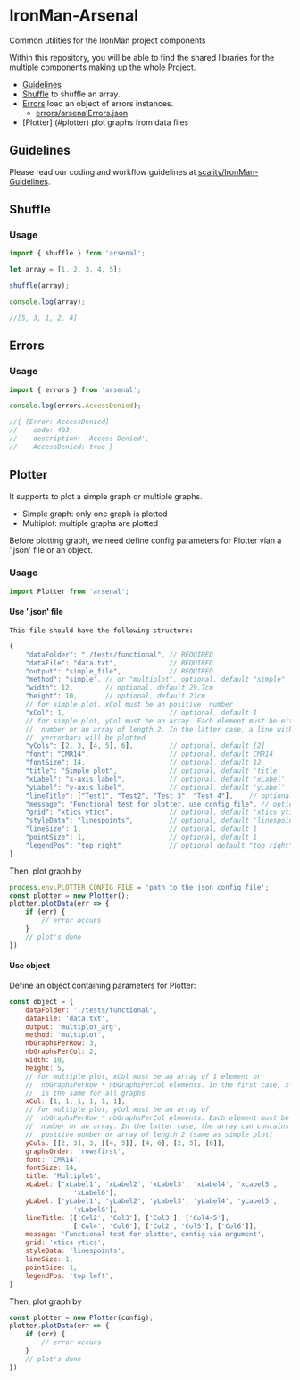 # IronMan-Arsenal

Common utilities for the IronMan project components

Within this repository, you will be able to find the shared libraries for the
multiple components making up the whole Project.

* [Guidelines](#guidelines)
* [Shuffle](#shuffle) to shuffle an array.
* [Errors](#errors) load an object of errors instances.
    - [errors/arsenalErrors.json](errors/arsenalErrors.json)
* [Plotter] (#plotter) plot graphs from data files

## Guidelines

Please read our coding and workflow guidelines at
[scality/IronMan-Guidelines](https://github.com/scality/IronMan-Guidelines).

## Shuffle

### Usage

``` js
import { shuffle } from 'arsenal';

let array = [1, 2, 3, 4, 5];

shuffle(array);

console.log(array);

//[5, 3, 1, 2, 4]
```

## Errors

### Usage

``` js
import { errors } from 'arsenal';

console.log(errors.AccessDenied);

//{ [Error: AccessDenied]
//    code: 403,
//    description: 'Access Denied',
//    AccessDenied: true }

```

## Plotter

It supports to plot a simple graph or multiple graphs.

- Simple graph: only one graph is plotted
- Multiplot: multiple graphs are plotted

Before plotting graph, we need define config parameters for Plotter vian
a '.json' file or an object.

### Usage

``` js
import Plotter from 'arsenal';
```

#### Use '.json' file
    This file should have the following structure:

```javascript
{
    "dataFolder": "./tests/functional", // REQUIRED
    "dataFile": "data.txt",             // REQUIRED
    "output": "simple_file",            // REQUIRED
    "method": "simple", // or "multiplot", optional, default "simple"
    "width": 12,        // optional, default 29.7cm
    "height": 10,       // optional, default 21cm
    // for simple plot, xCol must be an positive  number
    "xCol": 1,                          // optional, default 1
    // for simple plot, yCol must be an array. Each element must be either a
    //  number or an array of length 2. In the latter case, a line with
    //  yerrorbars will be plotted
    "yCols": [2, 3, [4, 5], 6],         // optional, default [2]
    "font": "CMR14",                    // optional, default CMR14
    "fontSize": 14,                     // optional, default 12
    "title": "Simple plot",             // optional, default 'title'
    "xLabel": "x-axis label",           // optional, default 'xLabel'
    "yLabel": "y-axis label",           // optional, default 'yLabel'
    "lineTitle": ["Test1", "Test2", "Test 3", "Test 4"],    // optional
    "message": "Functional test for plotter, use config file", // optional
    "grid": "xtics ytics",              // optional, default 'xtics ytics'
    "styleData": "linespoints",         // optional, default 'linespoints'
    "lineSize": 1,                      // optional, default 1
    "pointSize": 1,                     // optional, default 1
    "legendPos": "top right"            // optional default "top right"
}
```

Then, plot graph by

```javascript
process.env.PLOTTER_CONFIG_FILE = 'path_to_the_json_config_file';
const plotter = new Plotter();
plotter.plotData(err => {
    if (err) {
        // error occurs
    }
    // plot's done
})
```

#### Use object
Define an object containing parameters for Plotter:

```javascript
const object = {
    dataFolder: './tests/functional',
    dataFile: 'data.txt',
    output: 'multiplot_arg',
    method: 'multiplot',
    nbGraphsPerRow: 3,
    nbGraphsPerCol: 2,
    width: 10,
    height: 5,
    // for multiple plot, xCol must be an array of 1 element or
    //  nbGraphsPerRow * nbGraphsPerCol elements. In the first case, x-axis
    //  is the same for all graphs
    xCol: [1, 1, 1, 1, 1, 1],
    // for multiple plot, yCol must be an array of
    //  nbGraphsPerRow * nbGraphsPerCol elements. Each element must be either a
    //  number or an array. In the latter case, the array can contains either
    //  positive number or array of length 2 (same as simple plot)
    yCols: [[2, 3], 3, [[4, 5]], [4, 6], [2, 5], [6]],
    graphsOrder: 'rowsfirst',
    font: 'CMR14',
    fontSize: 14,
    title: 'Multiplot',
    xLabel: ['xLabel1', 'xLabel2', 'xLabel3', 'xLabel4', 'xLabel5',
                'xLabel6'],
    yLabel: ['yLabel1', 'yLabel2', 'yLabel3', 'yLabel4', 'yLabel5',
                'yLabel6'],
    lineTitle: [['Col2', 'Col3'], ['Col3'], ['Col4-5'],
                ['Col4', 'Col6'], ['Col2', 'Col5'], ['Col6']],
    message: 'Functional test for plotter, config via argument',
    grid: 'xtics ytics',
    styleData: 'linespoints',
    lineSize: 1,
    pointSize: 1,
    legendPos: 'top left',
}
```
Then, plot graph by

```javascript
const plotter = new Plotter(config);
plotter.plotData(err => {
    if (err) {
        // error occurs
    }
    // plot's done
})
```
